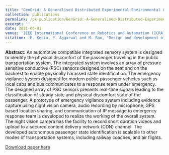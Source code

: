 ```yaml
---
title: "GenGrid: A Generalised Distributed Experimental Environmental Grid for Swarm Robotics"
collection: publications
permalink: /pk-publication/GenGrid:-A-Generalised-Distributed-Experimental-Environmental-Grid-for-Swarm-Robotics
excerpt: ''
date: 2021-06-01
venue: 'IEEE International Conference on Robotics and Automation (ICRA)'
citation: 'P. Kedia, P. Aggarwal and M. Rao, "Design and development of an autonomous in-seat passenger state identification in a modern vigilance enabled public transportation system," 2019 IEEE International Conference on Vehicular Electronics and Safety (ICVES), Cairo, Egypt, 2019, pp. 1-6.'
---
```

**Abstract:** An automotive compatible integrated sensory system is designed to identify the physical discomfort of the passenger traveling in the public transportation system. The integrated system involves an array of pressure sensitive conductive (PSC) sensors designed on the seat and on the backrest to enable physically harassed state identification. The emergency vigilance system designed for modern public passenger vehicles such as local cabs and bus communicates to a response team under emergency. The designed array of PSC sensors presents real-time signals leading to the classification of steady state and physical discomfort state of the passenger. A prototype of emergency vigilance system including evidence capture using night vision camera, audio recording by microphone, GPS based location sharing, and communication of IP message to emergency response team is developed to realize the working of the overall system. The night vision camera has the facility to record short duration videos and upload to a secured content delivery network (CDN) channel. The developed autonomous passenger state identification is scalable to other modes of transportation systems, including railway coaches, and air flights. 

[Download paper here](http://ieeexplore.ieee.org/stamp/stamp.jsp?tp=&arnumber=8906349&isnumber=8906290)

